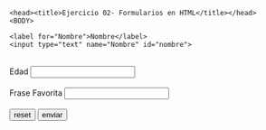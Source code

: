 <!DOCTYPE html>
<html>
    
    <head><title>Ejercicio 02- Formularios en HTML</title></head>
    <BODY>
<form>
<div>

    <label for="Nombre">Nombre</label>
    <input type="text" name="Nombre" id="nombre">
</div>
<br>
<label for="Edad">Edad</label>
    <input type="number" name="Edad" id="Edad">
<br>
<br>
<div>
<label for="frase">Frase Favorita</label>
    <input type="text" name="frase" id="FraseFavorita">

</div>

<br>
<button type="reset"> reset</button>
    <button type="summit"> enviar</button>
<br>
</form>

</BODY>
</html>
